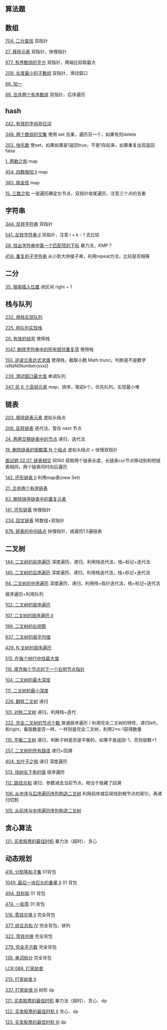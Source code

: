 ## 算法题

## 数组

[704. 二分查找](https://leetcode.cn/problems/binary-search/) 双指针

[27. 移除元素](https://leetcode.cn/problems/remove-element/) 双指针，快慢指针

[977. 有序数组的平方](https://leetcode.cn/problems/squares-of-a-sorted-array/) 双指针，两端比较取最大

[209. 长度最小的子数组](https://leetcode.cn/problems/minimum-size-subarray-sum/) 双指针，滑动窗口

[66. 加一](https://leetcode.cn/problems/plus-one/) 

[88. 合并两个有序数组](https://leetcode.cn/problems/merge-sorted-array/) 双指针，后序遍历

## hash

[242. 有效的字母异位词](https://leetcode.cn/problems/valid-anagram/) 

[349. 两个数组的交集](https://leetcode.cn/problems/intersection-of-two-arrays/) 使用 set 去重，遍历另一个，如果有则delete

[202. 快乐数](https://leetcode.cn/problems/happy-number/) 使set，如果如果是1返回true，不是1存起来，如果重复出现返回false

[1. 两数之和](https://leetcode.cn/problems/two-sum/)  map

[454. 四数相加 II](https://leetcode.cn/problems/4sum-ii/) map

[383. 赎金信](https://leetcode.cn/problems/ransom-note/) map

[15. 三数之和](https://leetcode.cn/problems/3sum/)  一层遍历确定左节点，双指针收尾遍历，注意三个点的去重

## 字符串 

[344. 反转字符串](https://leetcode.cn/problems/reverse-string/) 双指针

[541. 反转字符串 II](https://leetcode.cn/problems/reverse-string-ii/) 双指针，注意 i + k - 1 去比较

[28. 找出字符串中第一个匹配项的下标](https://leetcode.cn/problems/find-the-index-of-the-first-occurrence-in-a-string/) 暴力法，KMP？

[459. 重复的子字符串](https://leetcode.cn/problems/repeated-substring-pattern/)  从小到大拼接子串，利用repeat方法，比较是否相等

## 二分

[35. 搜索插入位置](https://leetcode.cn/problems/search-insert-position/)  闭区间 right  + 1

## 栈与队列

[232. 用栈实现队列](https://leetcode.cn/problems/implement-queue-using-stacks/) 

[225. 用队列实现栈](https://leetcode.cn/problems/implement-stack-using-queues/) 

[20. 有效的括号](https://leetcode.cn/problems/valid-parentheses/) 使用栈

[1047. 删除字符串中的所有相邻重复项](https://leetcode.cn/problems/remove-all-adjacent-duplicates-in-string/) 使用栈

[150. 逆波兰表达式求值](https://leetcode.cn/problems/evaluate-reverse-polish-notation/) 使用栈，截取小数 Math.trunc。判断是不是数字 isNaN(Number(xxx))

[239. 滑动窗口最大值](https://leetcode.cn/problems/sliding-window-maximum/) 单调队列

[347. 前 K 个高频元素](https://leetcode.cn/problems/top-k-frequent-elements/) map，排序，取前k个。优先队列，实现最小堆

## 链表

[203. 移除链表元素](https://leetcode.cn/problems/remove-linked-list-elements/) 虚拟头结点

[206. 反转链表](https://leetcode.cn/problems/reverse-linked-list/)  迭代法，暂存 next 节点

[24. 两两交换链表中的节点](https://leetcode.cn/problems/swap-nodes-in-pairs/)  递归，迭代法

[19. 删除链表的倒数第 N 个结点](https://leetcode.cn/problems/remove-nth-node-from-end-of-list/) 虚拟头结点 + 快慢双指针

[面试题 02.07. 链表相交](https://leetcode.cn/problems/intersection-of-two-linked-lists-lcci/)  同160 获取两个链表长度，长链表cur节点移动到和短链表相同，两个链表同时向后遍历

[142. 环形链表 II](https://leetcode.cn/problems/linked-list-cycle-ii/) 利用map表(new Set)

[21. 合并两个有序链表](https://leetcode.cn/problems/merge-two-sorted-lists/) 

[83. 删除排序链表中的重复元素](https://leetcode.cn/problems/remove-duplicates-from-sorted-list/) 

[141. 环形链表](https://leetcode.cn/problems/linked-list-cycle/) 快慢指针

[234. 回文链表](https://leetcode.cn/problems/palindrome-linked-list/) 转数组+双指针

[876. 链表的中间结点](https://leetcode.cn/problems/middle-of-the-linked-list/)  快慢指针，或遍历1.5遍链表

## 二叉树

[144. 二叉树的前序遍历](https://leetcode.cn/problems/binary-tree-preorder-traversal/) 深度遍历，递归，利用栈迭代法，栈+标记+迭代法

[145. 二叉树的后序遍历](https://leetcode.cn/problems/binary-tree-postorder-traversal/) 深度遍历，递归，利用栈迭代法，栈+标记+迭代法

[94. 二叉树的中序遍历](https://leetcode.cn/problems/binary-tree-inorder-traversal/)  深度遍历，递归，利用栈+指针迭代法，栈+标记+迭代法

层序遍历+利用队列

[102. 二叉树的层序遍历](https://leetcode.cn/problems/binary-tree-level-order-traversal/) 

[107. 二叉树的层序遍历 II](https://leetcode.cn/problems/binary-tree-level-order-traversal-ii/) 

[199. 二叉树的右视图](https://leetcode.cn/problems/binary-tree-right-side-view/)

[637. 二叉树的层平均值](https://leetcode.cn/problems/average-of-levels-in-binary-tree/)

[429. N 叉树的层序遍历](https://leetcode.cn/problems/n-ary-tree-level-order-traversal/) 

[515. 在每个树行中找最大值](https://leetcode.cn/problems/find-largest-value-in-each-tree-row/)

[116. 填充每个节点的下一个右侧节点指针](https://leetcode.cn/problems/populating-next-right-pointers-in-each-node/) 

[104. 二叉树的最大深度](https://leetcode.cn/problems/maximum-depth-of-binary-tree/) 

[111. 二叉树的最小深度](https://leetcode.cn/problems/minimum-depth-of-binary-tree/)





[226. 翻转二叉树](https://leetcode.cn/problems/invert-binary-tree/) 递归

[101. 对称二叉树](https://leetcode.cn/problems/symmetric-tree/) 递归，利用栈+迭代

[222. 完全二叉树的节点个数 ](https://leetcode.cn/problems/count-complete-tree-nodes/) 普通层序遍历 / 利用完全二叉树的特性，递归left，和right，看层数是否一样，一样则是完全二叉树，利用2*n-1获得数量 

[110. 平衡二叉树](https://leetcode.cn/problems/balanced-binary-tree/) 递归，判断子树是否是平衡的，如果不是返回-1，否则层数+1

[257. 二叉树的所有路径](https://leetcode.cn/problems/binary-tree-paths/) 递归+回溯

[404. 左叶子之和](https://leetcode.cn/problems/sum-of-left-leaves/) 递归 深度遍历

[513. 找树左下角的值](https://leetcode.cn/problems/find-bottom-left-tree-value/) 层序遍历

[112. 路径总和](https://leetcode.cn/problems/path-sum/) 递归，参数减去当前节点，相当于隐藏了回溯

[106. 从中序与后序遍历序列构造二叉树](https://leetcode.cn/problems/construct-binary-tree-from-inorder-and-postorder-traversal/)  利用前序或后续找到根节点的索引，再递归切割

[105. 从前序与中序遍历序列构造二叉树](https://leetcode.cn/problems/construct-binary-tree-from-preorder-and-inorder-traversal/) 



## 贪心算法

[121. 买卖股票的最佳时机](https://leetcode.cn/problems/best-time-to-buy-and-sell-stock/)  暴力法（超时）、贪心

## 动态规划

[416. 分割等和子集](https://leetcode.cn/problems/partition-equal-subset-sum/) 01背包

[1049. 最后一块石头的重量 II](https://leetcode.cn/problems/last-stone-weight-ii/) 01 背包

[494. 目标和](https://leetcode.cn/problems/target-sum/) 01 背包

[474. 一和零](https://leetcode.cn/problems/ones-and-zeroes/) 01 背包

[518. 零钱兑换 II](https://leetcode.cn/problems/coin-change-ii/) 完全背包

[377. 组合总和 Ⅳ](https://leetcode.cn/problems/combination-sum-iv/) 完全背包，排列

[322. 零钱兑换](https://leetcode.cn/problems/coin-change/)  完全背包

[279. 完全平方数](https://leetcode.cn/problems/perfect-squares/)  完全背包

[139. 单词拆分](https://leetcode.cn/problems/word-break/) 完全背包

[LCR 089. 打家劫舍](https://leetcode.cn/problems/Gu0c2T/) 

[213. 打家劫舍 II](https://leetcode.cn/problems/house-robber-ii/) 

[337. 打家劫舍 III](https://leetcode.cn/problems/house-robber-iii/) 树形 dp

[121. 买卖股票的最佳时机](https://leetcode.cn/problems/best-time-to-buy-and-sell-stock/) 暴力法（超时）、贪心、dp

[122. 买卖股票的最佳时机 II](https://leetcode.cn/problems/best-time-to-buy-and-sell-stock-ii/) 贪心、dp

[123. 买卖股票的最佳时机 III](https://leetcode.cn/problems/best-time-to-buy-and-sell-stock-iii/) dp



